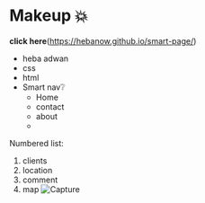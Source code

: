 # Makeup 💥
**click here**(https://hebanow.github.io/smart-page/)
* heba adwan 
* css
* html
* Smart nav❔
  * Home
  * contact
  * about
  *

Numbered list:

  1. clients
  2. location
  3. comment
  4. map
  ![Capture](https://user-images.githubusercontent.com/93095734/140613301-fe66916b-4883-4850-9bca-04fc7bec046f.PNG)


